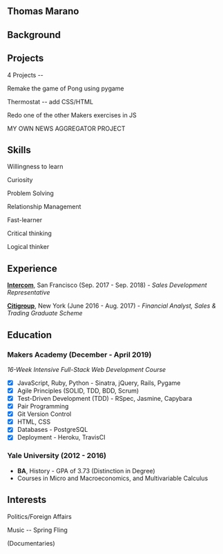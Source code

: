 ## **Thomas Marano**

## **Background**

## **Projects**

4 Projects --

Remake the game of Pong using pygame

Thermostat -- add CSS/HTML

Redo one of the other Makers exercises in JS

MY OWN NEWS AGGREGATOR PROJECT


## **Skills**

Willingness to learn

Curiosity

Problem Solving

Relationship Management

Fast-learner

Critical thinking

Logical thinker

## **Experience**

**[Intercom](https://www.intercom.com)**, San Francisco (Sep. 2017 - Sep. 2018) - *Sales Development Representative*

**[Citigroup](https://www.citigroup.com/citi)**, New York (June 2016 - Aug. 2017) - *Financial Analyst, Sales & Trading Graduate Scheme*

## **Education**

### **Makers Academy (December - April 2019)**

*16-Week Intensive Full-Stack Web Development Course*

- [x] JavaScript, Ruby, Python - Sinatra, jQuery, Rails, Pygame
- [x] Agile Principles (SOLID, TDD, BDD, Scrum)
- [x] Test-Driven Development (TDD) - RSpec, Jasmine, Capybara
- [x] Pair Programming
- [x] Git Version Control
- [x] HTML, CSS
- [x] Databases - PostgreSQL
- [x] Deployment - Heroku, TravisCI

### **Yale University (2012 - 2016)**

+ **BA**, History - GPA of 3.73 (Distinction in Degree)
+ Courses in Micro and Macroeconomics, and Multivariable Calculus

## **Interests**

Politics/Foreign Affairs

Music -- Spring Fling

(Documentaries)
